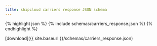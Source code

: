 ```yaml
---
title: shipcloud carriers response JSON schema
---
```


{% highlight json %}
{% include schemas/carriers_response.json %}
{% endhighlight %}

<i class="fas fa-download"></i> [download]({{ site.baseurl }}/schemas/carriers_response.json)
